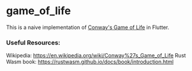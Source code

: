 # game_of_life

This is a naive implementation of [Conway's Game of Life](https://en.wikipedia.org/wiki/Conway%27s_Game_of_Life) in Flutter.

### Useful Resources:

Wikipedia: https://en.wikipedia.org/wiki/Conway%27s_Game_of_Life
Rust Wasm book: https://rustwasm.github.io/docs/book/introduction.html
